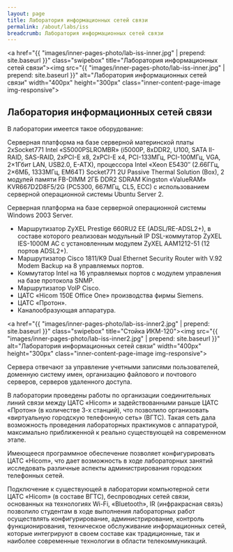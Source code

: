 ```yaml
---
layout: page
title: Лаборатория информационных сетей связи
permalink: /about/labs/iss
breadcrumb: Лаборатория информационных сетей связи
---
```

<a href="{{ "images/inner-pages-photo/lab-iss-inner.jpg" | prepend: site.baseurl }}" class="swipebox" title="Лаборатория информационных сетей связи"><img src="{{ "images/inner-pages-photo/lab-iss-inner.jpg" | prepend: site.baseurl }}" alt="Лаборатория информационных сетей связи" width="400px" height="300px" class="inner-content-page-image img-responsive"></a>

## Лаборатория информационных сетей связи

 В лаборатории имеется такое оборудование:

Серверная платформа на базе серверной материнской платы 2xSocket771 Intel «S5000PSLROMBR» (i5000P, 8xDDR2, U100, SATA II-RAID, SAS-RAID, 2xPCI-E x8, 2xPCI-E x4, PCI-133МГц, PCI-100МГц, VGA, 2×1Гбит LAN, USB2.0, E-ATX), процессора Intel «Xeon E5430″ (2.66ГГц, 2×6МБ, 1333МГц, EM64T) Socket771 2U Passive Thermal Solution (Box), 2 модулей памяти FB-DIMM 2ГБ DDR2 SDRAM Kingston «ValueRAM» KVR667D2D8F5/2G (PC5300, 667МГц, CL5, ECC) с использованием серверной операционной системы Ubuntu Server 2.

Серверная платформа на базе серверной операционной системы Windows 2003 Server.

- Маршрутизатор ZyXEL Prestige 660RU2 EE (ADSL/RE-ADSL2+), в составе которого реализован модульный IP DSL-коммутатор ZyXEL IES-1000M AC с установленным модулем ZyXEL AAM1212-51 (12 портов ADSL2+).
- Маршрутизатор Cisco 1811/K9 Dual Ethernet Security Router with V.92 Modem Backup на 8 управляемых портов.
- Коммутатор Intel на 16 управляемых портов с модулем управления на базе протокола SNMP.
- Маршрутизатор VoIP Cisco.
- ЦАТС «Hіcom 150E Offіce One» производства фирмы Siemens.
- ЦАТС «Протон».
- Каналообразующая аппаратура.

<a href="{{ "images/inner-pages-photo/lab-iss-inner2.jpg" | prepend: site.baseurl }}" class="swipebox" title="Стойка ИКМ-120"><img src="{{ "images/inner-pages-photo/lab-iss-inner2.jpg" | prepend: site.baseurl }}" alt="Лаборатория информационных сетей связи" width="400px" height="300px" class="inner-content-page-image img-responsive"></a>

Сервера отвечают за управление учетными записями пользователей, доменную систему имен, организацию файлового и почтового серверов, серверов удаленного доступа.

В лаборатории проведены работы по организации соединительных линий связи между ЦАТС «Hіcom» и задействованными раньше ЦАТС «Протон» (в количестве 3-х станций), что позволило организовать «виртуальную городскую телефонную сеть» (ВГТС). Такая сеть дала возможность проведения лабораторных практикумов с аппаратурой, максимально приближенной к реально существующей на современном этапе.

Имеющееся программное обеспечение позволяет конфигурировать ЦАТС «Hіcom», что дает возможность в ходе лабораторных занятий исследовать различные аспекты администрирования городских телефонных сетей.

Подключение к существующей в лаборатории компьютерной сети ЦАТС «Hіcom» (в составе ВГТС), беспроводных сетей связи, основанных на технологиях Wі-Fі, «Bluetooth», ІR (инфракрасная связь) позволило студентам в ходе выполнения лабораторных работ осуществлять конфигурирование, администрирование, контроль функционирования, техническое обслуживание информационных сетей, которые интегрируют в своем составе как традиционные, так и наиболее современные технологии в области телекоммуникаций.